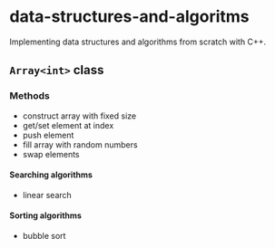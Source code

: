 # data-structures-and-algoritms
Implementing data structures and algorithms from scratch with C++.
## `Array<int>` class
### Methods
- construct array with fixed size
- get/set element at index
- push element
- fill array with random numbers
- swap elements
#### Searching algorithms
- linear search
#### Sorting algorithms
- bubble sort
